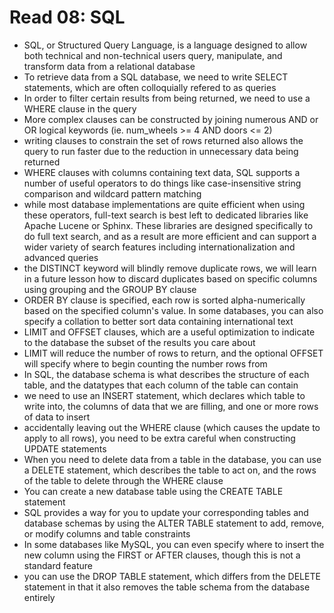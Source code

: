 # Read 08: SQL

* SQL, or Structured Query Language, is a language designed to allow both technical and non-technical users query, manipulate, and transform data from a relational database
* To retrieve data from a SQL database, we need to write SELECT statements, which are often colloquially refered to as queries
* In order to filter certain results from being returned, we need to use a WHERE clause in the query
* More complex clauses can be constructed by joining numerous AND or OR logical keywords (ie. num_wheels >= 4 AND doors <= 2)
* writing clauses to constrain the set of rows returned also allows the query to run faster due to the reduction in unnecessary data being returned
* WHERE clauses with columns containing text data, SQL supports a number of useful operators to do things like case-insensitive string comparison and wildcard pattern matching
* while most database implementations are quite efficient when using these operators, full-text search is best left to dedicated libraries like Apache Lucene or Sphinx. These libraries are designed specifically to do full text search, and as a result are more efficient and can support a wider variety of search features including internationalization and advanced queries
* the DISTINCT keyword will blindly remove duplicate rows, we will learn in a future lesson how to discard duplicates based on specific columns using grouping and the GROUP BY clause
* ORDER BY clause is specified, each row is sorted alpha-numerically based on the specified column's value. In some databases, you can also specify a collation to better sort data containing international text
* LIMIT and OFFSET clauses, which are a useful optimization to indicate to the database the subset of the results you care about
* LIMIT will reduce the number of rows to return, and the optional OFFSET will specify where to begin counting the number rows from
* In SQL, the database schema is what describes the structure of each table, and the datatypes that each column of the table can contain
* we need to use an INSERT statement, which declares which table to write into, the columns of data that we are filling, and one or more rows of data to insert
* accidentally leaving out the WHERE clause (which causes the update to apply to all rows), you need to be extra careful when constructing UPDATE statements
* When you need to delete data from a table in the database, you can use a DELETE statement, which describes the table to act on, and the rows of the table to delete through the WHERE clause
* You can create a new database table using the CREATE TABLE statement
* SQL provides a way for you to update your corresponding tables and database schemas by using the ALTER TABLE statement to add, remove, or modify columns and table constraints
* In some databases like MySQL, you can even specify where to insert the new column using the FIRST or AFTER clauses, though this is not a standard feature
* you can use the DROP TABLE statement, which differs from the DELETE statement in that it also removes the table schema from the database entirely